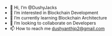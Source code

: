- 👋 Hi, I’m @DushyJacks
- 👀 I’m interested in Blockchain Development
- 🌱 I’m currently learning Blockchain Architecture 
- 💞️ I’m looking to collaborate on Developers
- 📫 How to reach me dushyanthjp2@gmail.com

<!---
DushyJacks/DushyJacks is a ✨ special ✨ repository because its `README.md` (this file) appears on your GitHub profile.
You can click the Preview link to take a look at your changes.
--->
